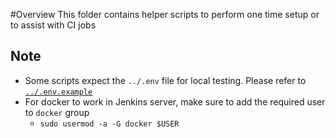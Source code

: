 #Overview
This folder contains helper scripts to perform one time setup or to assist with CI jobs

## Note
- Some scripts expect the `../.env` file for local testing. Please refer to [`../.env.example`](../.env.example)
- For docker to work in Jenkins server, make sure to add the required user to `docker` group
  - `sudo usermod -a -G docker $USER`
 